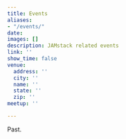 ```yaml
---
title: Events
aliases:
- "/events/"
date: 
images: []
description: JAMstack related events
link: ''
show_time: false
venue:
  address: ''
  city: ''
  name: ''
  state: ''
  zip: ''
meetup: ''

---
```

Past.